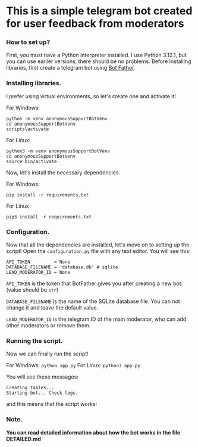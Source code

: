 # This is a simple telegram bot created for user feedback from moderators
### How to set up?
First, you must have a Python interpreter installed. I use Python 3.12.1, but you can use earlier versions, there should be no problems.
Before installing libraries, first create a telegram bot using [Bot Father](https://t.me/BotFather).
### Installing libraries.
I prefer using virtual environments, so let's create one and activate it!

For Windows:
```
python -m venv anonymousSupportBotVenv
cd anonymousSupportBotVenv
scripts\activate
```
For Linux:
```
python3 -m venv anonymousSupportBotVenv
cd anonymousSupportBotVenv
source bin/activate
```
Now, let's install the necessary dependencies.

For Windows:
```
pip install -r requirements.txt
```
For Linux
```
pip3 install -r requirements.txt
```
### Configuration.
Now that all the dependencies are installed, let's move on to setting up the script! Open the `configuration.py` file with any text editor. You will see this:

```
API_TOKEN         = None
DATABASE_FILENAME = 'database.db' # sqlite
LEAD_MODERATOR_ID = None
```
`API_TOKEN` is the token that BotFather gives you after creating a new bot. (value should be `str`)

`DATABASE_FILENAME` is the name of the SQLite database file. You can not change it and leave the default value.

`LEAD_MODERATOR_ID` is the telegram ID of the main moderator, who can add other moderators or remove them.
### Running the script.
Now we can finally run the script!

For Windows: `python app.py`
For Linux: `python3 app.py`

You will see these messages:
```
Creating tables...
Starting bot... Check logs.
```
and this means that the script works!
### Note.
**You can read detailed information about how the bot works in the file DETAILED.md**

